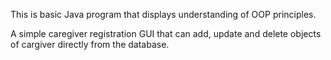 This is basic Java program that displays understanding of OOP principles. 

A simple caregiver registration GUI that can add, update and delete objects of cargiver directly from the database.
